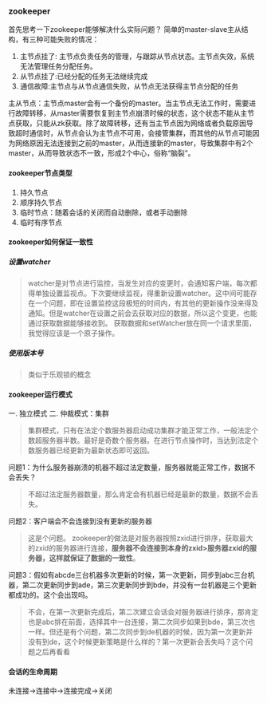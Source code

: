 ### zookeeper
首先思考一下zookeeper能够解决什么实际问题？
简单的master-slave主从结构，有三种可能失败的情况：
1. 主节点挂了: 主节点负责任务的管理，与跟踪从节点状态。主节点失效，系统无法管理任务分配任务。
2. 从节点挂了:已经分配的任务无法继续完成
3. 通信故障:主节点与从节点通信失败，从节点无法获得主节点分配的任务

主从节点：主节点master会有一个备份的master。当主节点无法工作时，需要进行故障转移，从master需要恢复到主节点崩溃时候的状态，这个状态不能从主节点获取，只能从zk获取。除了故障转移，还有当主节点因为网络或者负载原因导致超时通信时，从节点会认为主节点不可用，会接管集群，而其他的从节点可能因为网络原因无法连接到之前的master，从而连接新的master，导致集群中有2个master，从而导致状态不一致，形成2个中心，俗称“脑裂”。

#### zookeeper节点类型
1. 持久节点
2. 顺序持久节点
3. 临时节点：随着会话的关闭而自动删除，或者手动删除
4. 临时有序节点

#### zookeeper如何保证一致性
##### 设置watcher
> watcher是对节点进行监控，当发生对应的变更时，会通知客户端，每次都得单独设置监视点。下次要继续监视，得重新设置watcher。这中间可能存在一个问题，即在设置监控这段极短的时间内，有其他的更新操作没来得及通知。但是watcher在设置之前会去获取对应的数据，所以这个变更，也能通过获取数据能够接收到。 获取数据和setWatcher放在同一个请求里面，我觉得应该是一个原子操作。

##### 使用版本号
> 类似于乐观锁的概念

#### zookeeper运行模式
一. 独立模式
二. 仲裁模式：集群
> 集群模式，只有在法定个数服务器启动成功集群才能正常工作，一般法定个数超服务器半数。最好是奇数个服务器。在进行节点操作时，当达到法定个数服务器已经更新为最新状态即可返回。

问题1：为什么服务器崩溃的机器不超过法定数量，服务器就能正常工作，数据不会丢失？
> 不超过法定服务器数量，那么肯定会有机器已经是最新的数量，数据不会丢失。

问题2：客户端会不会连接到没有更新的服务器
> 这是个问题。 zookeeper的做法是对服务器按照zxid进行排序，获取最大的zxid的服务器进行连接，**服务器不会连接到本身的zxid>服务器zxid的服务器，这样就保证了数据的一致性**。

问题3：假如有abcde三台机器多次更新的时候，第一次更新，同步到abc三台机器，第二次更新同步到ade，第三次更新同步到bde，并没有一台机器是三个更新都成功的。这个会出现吗。
> 不会，在第一次更新完成后，第二次建立会话会对服务器进行排序，那肯定也是abc排在前面，选择其中一台连接，第二次同步如果到bde，第三次也一样。但还是有个问题，第二次同步到de机器的时候，因为第一次更新并没有到de，这个时候更新策略是什么样的？第一次更新会丢失吗？这个问题之后再看看

#### 会话的生命周期
未连接->连接中->连接完成->关闭
